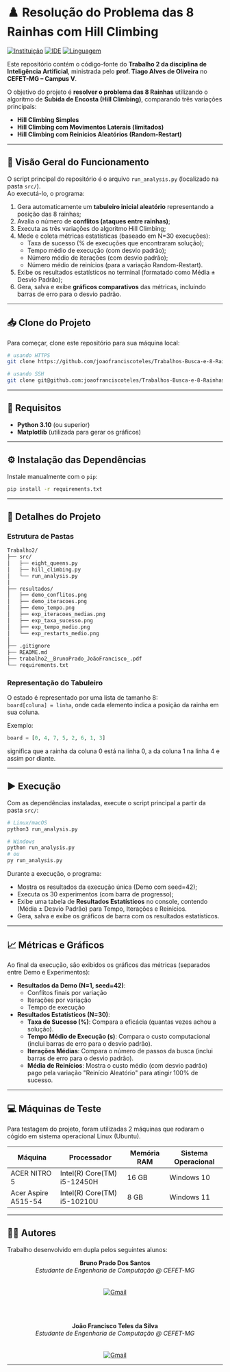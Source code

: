 # ♟️ Resolução do Problema das 8 Rainhas com Hill Climbing

[![Instituição][cefet-badge]][cefet-url]
[![IDE][vscode-badge]][vscode-url]
[![Linguagem][python-badge]][python-url]

Este repositório contém o código-fonte do **Trabalho 2 da disciplina de Inteligência Artificial**, ministrada pelo **prof. Tiago Alves de Oliveira** no **CEFET-MG – Campus V**.

O objetivo do projeto é **resolver o problema das 8 Rainhas** utilizando o algoritmo de **Subida de Encosta (Hill Climbing)**, comparando três variações principais:

- **Hill Climbing Simples**  
- **Hill Climbing com Movimentos Laterais (limitados)**  
- **Hill Climbing com Reinícios Aleatórios (Random-Restart)**  

---

## 🧠 Visão Geral do Funcionamento

O script principal do repositório é o arquivo `run_analysis.py` (localizado na pasta `src/`).  
Ao executá-lo, o programa:

1. Gera automaticamente um **tabuleiro inicial aleatório** representando a posição das 8 rainhas;  
2. Avalia o número de **conflitos (ataques entre rainhas)**;  
3. Executa as três variações do algoritmo Hill Climbing;  
4. Mede e coleta métricas estatísticas (baseado em N=30 execuções):
   - Taxa de sucesso (% de execuções que encontraram solução);
   - Tempo médio de execução (com desvio padrão);
   - Número médio de iterações (com desvio padrão);
   - Número médio de reinícios (para a variação Random-Restart).
5. Exibe os resultados estatísticos no terminal (formatado como Média ± Desvio Padrão);
6. Gera, salva e exibe **gráficos comparativos** das métricas, incluindo barras de erro para o desvio padrão.

---

## 📥 Clone do Projeto

Para começar, clone este repositório para sua máquina local:

```bash
# usando HTTPS
git clone https://github.com/joaofranciscoteles/Trabalhos-Busca-e-8-Rainhas-.git

# usando SSH
git clone git@github.com:joaofranciscoteles/Trabalhos-Busca-e-8-Rainhas-.git
```

---

## 🚀 Requisitos

- **Python 3.10** (ou superior)  
- **Matplotlib** (utilizada para gerar os gráficos)

---

## ⚙️ Instalação das Dependências

Instale manualmente com o `pip`:

```bash
pip install -r requirements.txt
```

---

## 📂 Detalhes do Projeto

### Estrutura de Pastas

```markdown
Trabalho2/
├── src/
│   ├── eight_queens.py     
│   ├── hill_climbing.py    
│   └── run_analysis.py      
│
├── resultados/
│   ├── demo_conflitos.png
│   ├── demo_iteracoes.png
│   ├── demo_tempo.png
│   ├── exp_iteracoes_medias.png
│   ├── exp_taxa_sucesso.png
│   ├── exp_tempo_medio.png
│   └── exp_restarts_medio.png      
│
├── .gitignore
├── README.md
├── trabalho2__BrunoPrado_JoãoFrancisco_.pdf
└── requirements.txt
```

### Representação do Tabuleiro

O estado é representado por uma lista de tamanho 8:  
`board[coluna] = linha`, onde cada elemento indica a posição da rainha em sua coluna.  

Exemplo:  
```python
board = [0, 4, 7, 5, 2, 6, 1, 3]
```
significa que a rainha da coluna 0 está na linha 0, a da coluna 1 na linha 4 e assim por diante.

---

## ▶️ Execução

Com as dependências instaladas, execute o script principal a partir da pasta `src/`:

```bash
# Linux/macOS
python3 run_analysis.py

# Windows
python run_analysis.py
# ou
py run_analysis.py
```

Durante a execução, o programa:
- Mostra os resultados da execução única (Demo com seed=42);
- Executa os 30 experimentos (com barra de progresso);
- Exibe uma tabela de **Resultados Estatísticos** no console, contendo (Média ± Desvio Padrão) para Tempo, Iterações e Reinícios.
- Gera, salva e exibe os gráficos de barra com os resultados estatísticos.

---

## 📈 Métricas e Gráficos

Ao final da execução, são exibidos os gráficos das métricas (separados entre Demo e Experimentos):

- **Resultados da Demo (N=1, seed=42)**:
    - Conflitos finais por variação
    - Iterações por variação
    - Tempo de execução
- **Resultados Estatísticos (N=30)**:
    - **Taxa de Sucesso (%)**: Compara a eficácia (quantas vezes achou a solução).
    - **Tempo Médio de Execução (s)**: Compara o custo computacional (inclui barras de erro para o desvio padrão).
    - **Iterações Médias**: Compara o número de passos da busca (inclui barras de erro para o desvio padrão).
    - **Média de Reinícios**: Mostra o custo médio (com desvio padrão) pago pela variação "Reinício Aleatório" para atingir 100% de sucesso.
---

## 💻 Máquinas de Teste

Para testagem do projeto, foram utilizadas 2 máquinas que rodaram o cógido em sistema operacional Linux (Ubuntu).

| Máquina | Processador            | Memória RAM | Sistema Operacional |
|------------------|------------------------|-------------|---------------------|
| ACER NITRO 5 |Intel(R) Core(TM) i5-12450H    | 16 GB       | Windows 10     |
| Acer Aspire A515-54    | Intel(R) Core(TM) i5-10210U    | 8 GB        | Windows 11       |

---

## 👨‍💻 Autores

Trabalho desenvolvido em dupla pelos seguintes alunos:

<div align="center">
    
**Bruno Prado Dos Santos**  
*Estudante de Engenharia de Computação @ CEFET-MG*  
<br><br>
[![Gmail][gmail-badge]][gmail-bruno]

<br><br>

**João Francisco Teles da Silva**  
*Estudante de Engenharia de Computação @ CEFET-MG*  
<br><br>
[![Gmail][gmail-badge]][gmail-joao]

</div>

---


[gmail-badge]: https://img.shields.io/badge/-Gmail-D14836?style=for-the-badge&logo=Gmail&logoColor=white  
[gmail-bruno]: mailto:bruno.santos@aluno.cefetmg.br  
[gmail-joao]: mailto:joaoteles0505@gmail.com  
[cefet-badge]: https://img.shields.io/badge/CEFET--MG-Campus%20V-blue?logo=academia  
[cefet-url]: https://www.cefetmg.br/  
[vscode-badge]: https://img.shields.io/badge/VSCode-1.86-blue?logo=visualstudiocode  
[vscode-url]: https://code.visualstudio.com/  
[python-badge]: https://img.shields.io/badge/Python-3.10-yellow?logo=python  
[python-url]: https://www.python.org/
